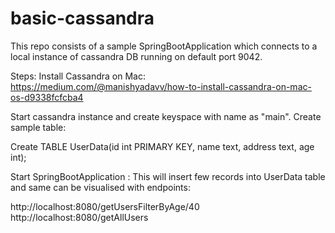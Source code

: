 # basic-cassandra

This repo consists of a sample SpringBootApplication which connects to a local instance of cassandra DB running on default port 9042.

Steps:
Install Cassandra on Mac: https://medium.com/@manishyadavv/how-to-install-cassandra-on-mac-os-d9338fcfcba4

Start cassandra instance and create keyspace with name as "main". Create sample table: 

Create TABLE UserData(id int PRIMARY KEY, name text, address text, age int);

Start SpringBootApplication : This will insert few records into UserData table and same can be visualised with endpoints:

http://localhost:8080/getUsersFilterByAge/40
http://localhost:8080/getAllUsers

